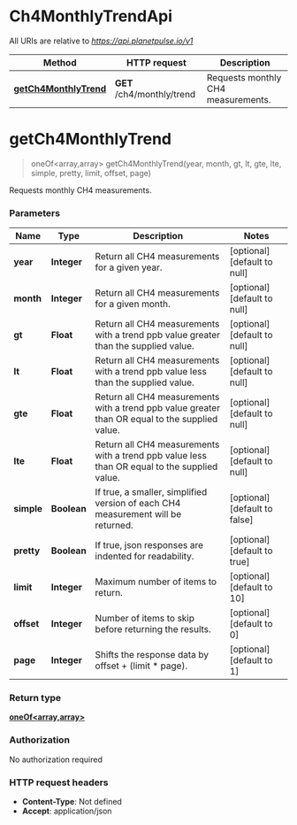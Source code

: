 # Ch4MonthlyTrendApi

All URIs are relative to *https://api.planetpulse.io/v1*

Method | HTTP request | Description
------------- | ------------- | -------------
[**getCh4MonthlyTrend**](Ch4MonthlyTrendApi.md#getCh4MonthlyTrend) | **GET** /ch4/monthly/trend | Requests monthly CH4 measurements.


<a name="getCh4MonthlyTrend"></a>
# **getCh4MonthlyTrend**
> oneOf&lt;array,array&gt; getCh4MonthlyTrend(year, month, gt, lt, gte, lte, simple, pretty, limit, offset, page)

Requests monthly CH4 measurements.

### Parameters

Name | Type | Description  | Notes
------------- | ------------- | ------------- | -------------
 **year** | **Integer**| Return all CH4 measurements for a given year. | [optional] [default to null]
 **month** | **Integer**| Return all CH4 measurements for a given month. | [optional] [default to null]
 **gt** | **Float**| Return all CH4 measurements with a trend ppb value greater than the supplied value. | [optional] [default to null]
 **lt** | **Float**| Return all CH4 measurements with a trend ppb value less than the supplied value. | [optional] [default to null]
 **gte** | **Float**| Return all CH4 measurements with a trend ppb value greater than OR equal to the supplied value. | [optional] [default to null]
 **lte** | **Float**| Return all CH4 measurements with a trend ppb value less than OR equal to the supplied value. | [optional] [default to null]
 **simple** | **Boolean**| If true, a smaller, simplified version of each CH4 measurement will be returned. | [optional] [default to false]
 **pretty** | **Boolean**| If true, json responses are indented for readability. | [optional] [default to true]
 **limit** | **Integer**| Maximum number of items to return. | [optional] [default to 10]
 **offset** | **Integer**| Number of items to skip before returning the results. | [optional] [default to 0]
 **page** | **Integer**| Shifts the response data by offset + (limit * page). | [optional] [default to 1]

### Return type

[**oneOf&lt;array,array&gt;**](../Models/oneOf&lt;array,array&gt;.md)

### Authorization

No authorization required

### HTTP request headers

- **Content-Type**: Not defined
- **Accept**: application/json

